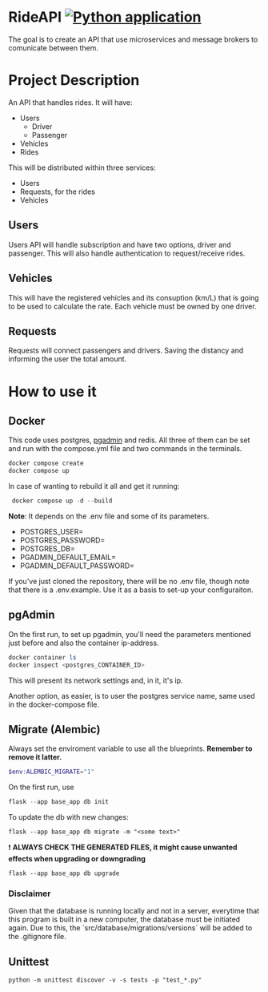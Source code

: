 # RideAPI [![Python application](https://github.com/SWoto/RideAPI/actions/workflows/python-app.yml/badge.svg)](https://github.com/SWoto/RideAPI/actions/workflows/python-app.yml)
The goal is to create an API that use microservices and message brokers to comunicate between them.

# Project Description
An API that handles rides. It will have:
- Users
    - Driver
    - Passenger 
- Vehicles 
- Rides

This will be distributed within three services:
- Users
- Requests, for the rides
- Vehicles

## Users
Users API will handle subscription and have two options, driver and passenger. This will also handle authentication to request/receive rides.

## Vehicles
This will have the registered vehicles and its consuption (km/L) that is going to be used to calculate the rate. Each vehicle must be owned by one driver.

## Requests
Requests will connect passengers and drivers. Saving the distancy and informing the user the total amount.

# How to use it
## Docker
This code uses postgres, [pgadmin](http://localhost:15433) and redis. All three of them can be set and run with the compose.yml file and two commands in the terminals.
```powershell
docker compose create
docker compose up
```

In case of wanting to rebuild it all and get it running:
```powershell
 docker compose up -d --build  
```

**Note**: It depends on the .env file and some of its parameters.
- POSTGRES_USER=
- POSTGRES_PASSWORD=
- POSTGRES_DB=
- PGADMIN_DEFAULT_EMAIL=
- PGADMIN_DEFAULT_PASSWORD=

If you've just cloned the repository, there will be no .env file, though note that there is a .env.example. Use it as a basis to set-up your configuraiton.

## pgAdmin
On the first run, to set up pgadmin, you'll need the parameters mentioned just before and also the container ip-address.

```powershell
docker container ls
docker inspect <postgres_CONTAINER_ID>
```

This will present its network settings and, in it, it's ip.

Another option, as easier, is to user the postgres service name, same used in the docker-compose file.

## Migrate (Alembic)
Always set the enviroment variable to use all the blueprints. **Remember to remove it latter.**
```powershell
$env:ALEMBIC_MIGRATE="1"
```

On the first run, use 
```powershell
flask --app base_app db init
```

To update the db with new changes:
```
flask --app base_app db migrate -m "<some text>"
```
:exclamation: **ALWAYS CHECK THE GENERATED FILES, it might cause unwanted effects when upgrading or downgrading**
```
flask --app base_app db upgrade
```

### Disclaimer
Given that the database is running locally and not in a server, everytime that this program is built in a new computer, 
the database must be initiated again. Due to this, the ´src/database/migrations/versions´ will be added to the .gitignore file.

## Unittest
```
python -m unittest discover -v -s tests -p "test_*.py"
```
